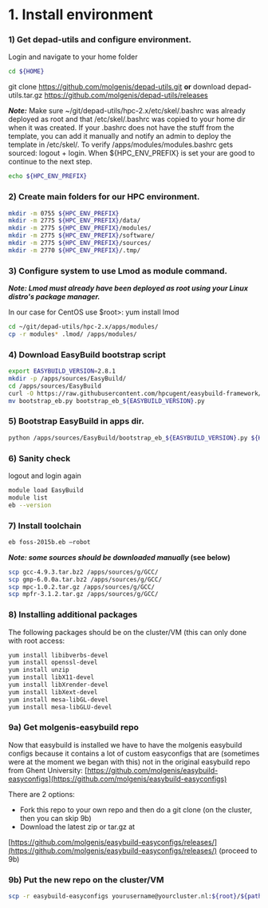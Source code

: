 # 1\. Install environment

### 1) Get depad-utils and configure environment.

Login and navigate to your home folder

```bash
cd ${HOME}
```

git clone https://github.com/molgenis/depad-utils.git
**or**
download depad-utils.tar.gz https://github.com/molgenis/depad-utils/releases

**_Note:_** Make sure ~/git/depad-utils/hpc-2.x/etc/skel/.bashrc was already deployed as root
and that /etc/skel/.bashrc was copied to your home dir when it was created.
If your .bashrc does not have the stuff from the template, you can add it manually and notify an admin to deploy the template in /etc/skel/.
To verify /apps/modules/modules.bashrc gets sourced: logout + login.
When ${HPC_ENV_PREFIX} is set your are good to continue to the next step.

```bash
echo ${HPC_ENV_PREFIX}
```
### 2) Create main folders for our HPC environment.
```bash
mkdir -m 0755 ${HPC_ENV_PREFIX}
mkdir -m 2775 ${HPC_ENV_PREFIX}/data/
mkdir -m 2775 ${HPC_ENV_PREFIX}/modules/
mkdir -m 2775 ${HPC_ENV_PREFIX}/software/
mkdir -m 2775 ${HPC_ENV_PREFIX}/sources/
mkdir -m 2770 ${HPC_ENV_PREFIX}/.tmp/
```
### 3) Configure system to use Lmod as module command.

**_Note: Lmod must already have been deployed as root using your Linux distro's package manager._**

In our case for CentOS use $root>: yum install lmod
```bash
cd ~/git/depad-utils/hpc-2.x/apps/modules/
cp -r modules* .lmod/ /apps/modules/
```
### 4) Download EasyBuild bootstrap script
```bash
export EASYBUILD_VERSION=2.8.1
mkdir -p /apps/sources/EasyBuild/
cd /apps/sources/EasyBuild
curl -O https://raw.githubusercontent.com/hpcugent/easybuild-framework/develop/easybuild/scripts/bootstrap_eb.py
mv bootstrap_eb.py bootstrap_eb_${EASYBUILD_VERSION}.py
```
### 5) Bootstrap EasyBuild in apps dir.
```bash
python /apps/sources/EasyBuild/bootstrap_eb_${EASYBUILD_VERSION}.py ${HPC_ENV_PREFIX}
```

### 6) Sanity check

logout and login again
```bash
module load EasyBuild
module list
eb --version
```
### 7) Install toolchain
```bash
eb foss-2015b.eb –robot
```

**_Note: some sources should be downloaded manually_ (see below)**
```bash
scp gcc-4.9.3.tar.bz2 /apps/sources/g/GCC/
scp gmp-6.0.0a.tar.bz2 /apps/sources/g/GCC/
scp mpc-1.0.2.tar.gz /apps/sources/g/GCC/
scp mpfr-3.1.2.tar.gz /apps/sources/g/GCC/
```
### 8) Installing additional packages

The following packages should be on the cluster/VM (this can only done with root access:
```bash
yum install libibverbs-devel
yum install openssl-devel
yum install unzip
yum install libX11-devel
yum install libXrender-devel
yum install libXext-devel
yum install mesa-libGL-devel
yum install mesa-libGLU-devel
```

### 9a) Get molgenis-easybuild repo

Now that easybuild is installed we have to have the molgenis easybuild configs because it contains a lot of custom easyconfigs that are (sometimes were at the moment we began with this) not in the original easybuild repo from Ghent University: [https://github.com/molgenis/easybuild-easyconfigs](https://github.com/molgenis/easybuild-easyconfigs)

There are 2 options:
- Fork this repo to your own repo and then do a git clone (on the cluster, then you can skip 9b)
- Download the latest zip or tar.gz at

[https://github.com/molgenis/easybuild-easyconfigs/releases/](https://github.com/molgenis/easybuild-easyconfigs/releases/) (proceed to 9b)

### 9b) Put the new repo on the cluster/VM

```bash
scp -r easybuild-easyconfigs yourusername@yourcluster.nl:${root}/${pathToMYeasybuildconfigs}
```